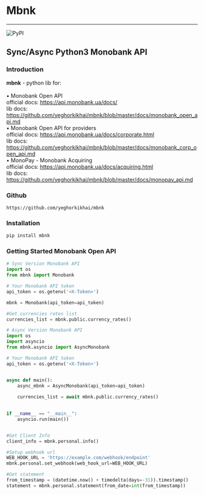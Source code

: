 # Mbnk
<hr>

![PyPI](https://img.shields.io/pypi/v/mbnk)

## Sync/Async Python3 Monobank API

### Introduction

<b>mbnk</b> - python lib for: 
<br>
<br>&bull; Monobank Open API 
<br>official docs: https://api.monobank.ua/docs/ 
<br>lib docs: https://github.com/yeghorkikhai/mbnk/blob/master/docs/monobank_open_api.md
<br>&bull; Monobank Open API for providers 
<br> official docs: https://api.monobank.ua/docs/corporate.html
<br>lib docs: https://github.com/yeghorkikhai/mbnk/blob/master/docs/monobank_corp_open_api.md
<br>&bull; MonoPay - Monobank Acquiring
<br>official docs: https://api.monobank.ua/docs/acquiring.html
<br>lib docs: https://github.com/yeghorkikhai/mbnk/blob/master/docs/monopay_api.md

### Github
```
https://github.com/yeghorkikhai/mbnk
```

### Installation
```python
pip install mbnk
```

### Getting Started Monobank Open API

```python
# Sync Version Monobank API
import os
from mbnk import Monobank

# Your Monobank API token 
api_token = os.getenv('<X-Token>')

mbnk = Monobank(api_token=api_token)

#Get currencies rates list
currencies_list = mbnk.public.currency_rates()

# Async Version Monobank API
import os
import asyncio
from mbnk.asyncio import AsyncMonobank

# Your Monobank API token 
api_token = os.getenv('<X-Token>')


async def main():
    async_mbnk = AsyncMonobank(api_token=api_token)
    
    currencies_list = await mbnk.public.currency_rates()

    
if __name__ == "__main__":
    asyncio.run(main())

```

```python

#Get Client Info
client_info = mbnk.personal.info()

#Setup webhook url
WEB_HOOK_URL = 'https://example.com/webhook/endpoint'
mbnk.personal.set_webhook(web_hook_url=WEB_HOOK_URL)

#Get statement
from_timestamp = (datetime.now() + timedelta(days=-31)).timestamp()
statement = mbnk.personal.statement(from_date=int(from_timestamp))
```